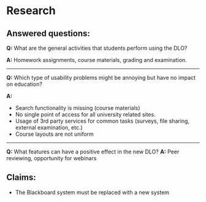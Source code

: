 # Research

## Answered questions:

**Q:** What are the general activities that students perform using the DLO?

**A:** Homework assignments, course materials, grading and examination.

---

**Q:** Which type of usability problems might be annoying but have no impact on education?

**A:** 
* Search functionality is missing (course materials)
* No single point of access for all university related sites. 
* Usage of 3rd party services for common tasks (surveys, file sharing, external examination, etc.)
* Course layouts are not uniform

---

**Q:** What features can have a positive effect in the new DLO?
**A:** Peer reviewing, opportunity for webinars

## Claims:

* The Blackboard system must be replaced with a new system

